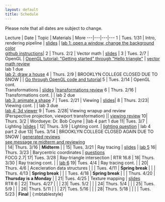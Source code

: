 ```yaml
---
layout: default
title: Schedule
---
```


Please note that all dates are subject to change.

Lecture | Date | Topic | Materials | More
---|---|---|---
1 | Tues. 1/31 | Intro, rendering pipeline | [slides](https://drive.google.com/open?id=0B-t5ghDb_TCqdVJfXzZDYjNkTjQ) | [lab 1: open a window, change the background color](https://classroom.github.com/assignment-invitations/edd15de6d670a75c12c2870611680506)<br> [github instructions](submissions.html)|
2 | Thurs. 2/2  | Vector math | [slides](https://drive.google.com/open?id=0B-t5ghDb_TCqcHE3WmxQNUlGN00) | 
3 | Tues. 2/7 | OpenGL | [OpenGL tutorial: "Getting started" through "Hello triangle"](https://www.learnopengl.com) | [vector math review](materials/vector_math_review.pdf)<br>lab 1 due<br>[lab 2: draw a house](https://classroom.github.com/assignment-invitations/6ec0bb99bed4468c83704f40e5bac6a2)
4 | Thurs. 2/9	| BROOKLYN COLLEGE CLOSED DUE TO SNOW | | [Go through OpenGL code and tutorial](https://www.learnopengl.com)
5	|	Tues. 2/14	|	OpenGL cont.<br>Transformations |	[slides](https://drive.google.com/open?id=0B-t5ghDb_TCqLWNILTVFUXJ0aFE)  |[transformations review](https://drive.google.com/open?id=0B-t5ghDb_TCqazlCNjFWWFF3Um8)
6	|	Thurs. 2/16	| Transformations cont. |	| lab 2 due<br>[lab 3: animate a shape](https://classroom.github.com/assignment-invitations/9f20913a29d748e4cad988c171ecee07)
7	|	Tues. 2/21	|	Viewing |	[slides](https://drive.google.com/open?id=0B-t5ghDb_TCqZHZTRlUtRDFVU2M)| 
8	| Thurs. 2/23|	Viewing cont. |	| lab 3 due<br>[lab 4: 3d viewer](https://classroom.github.com/assignment-invitations/b9fac001e52c7f43f05ef2be377d4357)
9	|	Tues. 2/28|	Viewing wrapup and review<br> (Perspective projection, viewport transformation) || [viewing review](https://drive.google.com/open?id=0B-t5ghDb_TCqV2dscTg0ZU5FUWM)
10|	Thurs. 3/2	|	Wordseye: Dr. Bob Coyne |	|lab 4 part 1 due
11|	Tues. 3/7		|	Lighting |[slides](https://drive.google.com/open?id=0B-t5ghDb_TCqMFQ3ZkVJUnFjYkE)	|
12|	Thurs. 3/9	|	Lighting cont. | [lighting question](https://drive.google.com/open?id=0B-t5ghDb_TCqZ2MwUFJWeWI2cW8)	|	lab 4 part 2 due
13| Tues. 3/14	|	BROOKLYN COLLEGE CLOSED AGAIN DUE TO SNOW |	[generated reviews](https://github.com/cisc3620/review/tree/master/generated_reviews)<br> [see message re midterm and reviewing](https://github.com/cisc3620/review/issues/8)<br>|
14| Thurs. 3/16 |	__Midterm__ |	|
15| Tues. 3/21 	| Ray tracing | [slides](https://drive.google.com/file/d/0B-t5ghDb_TCqX0pwdnFoVWtndHM/view?usp=sharing) | [lab 5](https://classroom.github.com/assignment-invitations/53fc4da46f30fa889d635a13de66432d)
16|	Thurs. 3/23	| Barycentric coordinates | [questions](https://drive.google.com/file/d/0B-t5ghDb_TCqN1FhaDhiT3Z6X0U/view?usp=sharing)<br> FOCG 2.7|
17| Tues. 3/28	| Ray-triangle intersection | RTR 16.8 |
18| Thurs. 3/30	| Ray tracing cont. | |	[lab 6](https://classroom.github.com/assignment-invitations/92b0f9d9054a3cae855e06dd0cbde6df)
19| Tues. 4/4		| Ray tracing cont. | |
20| Thurs. 4/6	| Acecleration data structures | |
	| Tues. 4/11  | __Spring break__ | |
	| Thurs. 4/13  | __Spring break__ | |
	| Tues. 4/18  | __Spring break__ | |
	|	Thurs. 4/20	| __Thursday is a Monday__ | |
21| Tues. 4/25  | Texture mapping | [slides](https://drive.google.com/open?id=0B-t5ghDb_TCqVlZacU5TdTA3aUk)<br>RTR 6 |
22| Thurs. 4/27	| | |
23| Tues. 5/2		| | |
24| Thurs. 5/4	| | |
25| Tues. 5/9		| | |
26| Thurs. 5/11	| | |
27| Tues. 5/16	| | |
28| Thurs. 5/18	| | |
  | Tues. 5/23 | __Final__ |
{:mbtablestyle}
